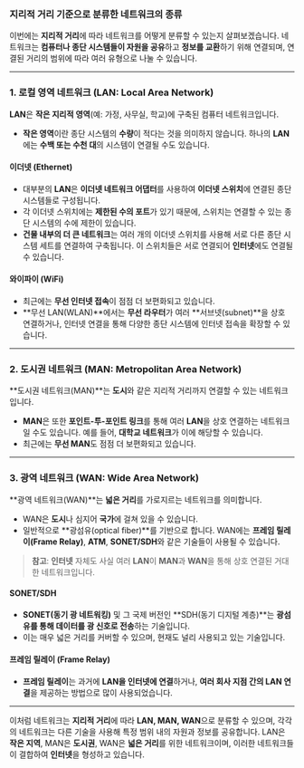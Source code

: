 ### 지리적 거리 기준으로 분류한 네트워크의 종류

이번에는 **지리적 거리**에 따라 네트워크를 어떻게 분류할 수 있는지 살펴보겠습니다. 네트워크는 **컴퓨터나 종단 시스템들이 자원을 공유**하고 **정보를 교환**하기 위해 연결되며, 연결된 거리의 범위에 따라 여러 유형으로 나눌 수 있습니다.

---

### 1. 로컬 영역 네트워크 (LAN: Local Area Network)
**LAN**은 **작은 지리적 영역**(예: 가정, 사무실, 학교)에 구축된 컴퓨터 네트워크입니다.  
- **작은 영역**이란 종단 시스템의 **수량**이 적다는 것을 의미하지 않습니다. 하나의 **LAN**에는 **수백 또는 수천 대**의 시스템이 연결될 수도 있습니다.

#### 이더넷 (Ethernet)
- 대부분의 **LAN**은 **이더넷 네트워크 어댑터**를 사용하여 **이더넷 스위치**에 연결된 종단 시스템들로 구성됩니다.
- 각 이더넷 스위치에는 **제한된 수의 포트**가 있기 때문에, 스위치는 연결할 수 있는 종단 시스템의 수에 제한이 있습니다.
- **건물 내부의 더 큰 네트워크**는 여러 개의 이더넷 스위치를 사용해 서로 다른 종단 시스템 세트를 연결하여 구축됩니다. 이 스위치들은 서로 연결되어 **인터넷**에도 연결될 수 있습니다.

#### 와이파이 (WiFi)
- 최근에는 **무선 인터넷 접속**이 점점 더 보편화되고 있습니다.
- **무선 LAN(WLAN)**에서는 **무선 라우터**가 여러 **서브넷(subnet)**을 상호 연결하거나, 인터넷 연결을 통해 다양한 종단 시스템에 인터넷 접속을 확장할 수 있습니다.

---

### 2. 도시권 네트워크 (MAN: Metropolitan Area Network)
**도시권 네트워크(MAN)**는 **도시**와 같은 지리적 거리까지 연결할 수 있는 네트워크입니다.  
- **MAN**은 또한 **포인트-투-포인트 링크**를 통해 여러 **LAN**을 상호 연결하는 네트워크일 수도 있습니다. 예를 들어, **대학교 네트워크**가 이에 해당할 수 있습니다.
- 최근에는 **무선 MAN**도 점점 더 보편화되고 있습니다.

---

### 3. 광역 네트워크 (WAN: Wide Area Network)
**광역 네트워크(WAN)**는 **넓은 거리**를 가로지르는 네트워크를 의미합니다.  
- WAN은 **도시**나 심지어 **국가**에 걸쳐 있을 수 있습니다.
- 일반적으로 **광섬유(optical fiber)**를 기반으로 합니다. WAN에는 **프레임 릴레이(Frame Relay)**, **ATM**, **SONET/SDH**와 같은 기술들이 사용될 수 있습니다.

> **참고**: **인터넷** 자체도 사실 여러 **LAN**이 **MAN**과 **WAN**을 통해 상호 연결된 거대한 네트워크입니다.

#### SONET/SDH
- **SONET(동기 광 네트워킹)** 및 그 국제 버전인 **SDH(동기 디지털 계층)**는 **광섬유를 통해 데이터를 광 신호로 전송**하는 기술입니다.  
- 이는 매우 넓은 거리를 커버할 수 있으며, 현재도 널리 사용되고 있는 기술입니다.

#### 프레임 릴레이 (Frame Relay)
- **프레임 릴레이**는 과거에 **LAN을 인터넷에 연결**하거나, **여러 회사 지점 간의 LAN 연결**을 제공하는 방법으로 많이 사용되었습니다.

---

이처럼 네트워크는 **지리적 거리**에 따라 **LAN, MAN, WAN**으로 분류할 수 있으며, 각각의 네트워크는 다른 기술을 사용해 특정 범위 내의 자원과 정보를 공유합니다. LAN은 **작은 지역**, MAN은 **도시권**, WAN은 **넓은 거리**를 위한 네트워크이며, 이러한 네트워크들이 결합하여 **인터넷**을 형성하고 있습니다.